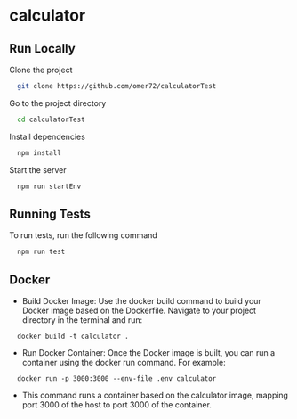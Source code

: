 # calculator

## Run Locally

Clone the project

```bash
  git clone https://github.com/omer72/calculatorTest
```

Go to the project directory

```bash
  cd calculatorTest
```

Install dependencies

```bash
  npm install
```

Start the server

```bash
  npm run startEnv
```

## Running Tests

To run tests, run the following command

```bash
  npm run test
```

## Docker 

* Build Docker Image: Use the docker build command to build your Docker image based on the Dockerfile. Navigate to your project directory in the terminal and run:

```
  docker build -t calculator .
```

* Run Docker Container: Once the Docker image is built, you can run a container using the docker run command. For example:

```
  docker run -p 3000:3000 --env-file .env calculator
```

* This command runs a container based on the calculator image, mapping port 3000 of the host to port 3000 of the container.